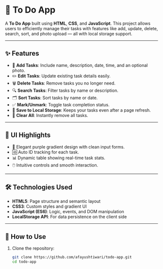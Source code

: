 # 📓 To Do App

A **To Do App** built using **HTML**, **CSS**, and **JavaScript**. This project allows users to efficiently manage their tasks with features like add, update, delete, search, sort, and photo upload — all with local storage support.

---

## ✨ Features

- 🔖 **Add Tasks**: Include name, description, date, time, and an optional photo.
- ✏️ **Edit Tasks**: Update existing task details easily.
- 🗑️ **Delete Tasks**: Remove tasks you no longer need.
- 🔍 **Search Tasks**: Filter tasks by name or description.
- 🗂️ **Sort Tasks**: Sort tasks by name or date.
- ✅ **Mark/Unmark**: Toggle task completion status.
- 💾 **Save to Local Storage**: Keeps your tasks even after a page refresh.
- 🧹 **Clear All**: Instantly remove all tasks.

---

## 🎨 UI Highlights

- 💜 Elegant purple gradient design with clean input forms.
- 🆔 Auto ID tracking for each task.
- 📊 Dynamic table showing real-time task stats.
- 🖱️ Intuitive controls and smooth interaction.

---

## 🛠️ Technologies Used

- **HTML5**: Page structure and semantic layout  
- **CSS3**: Custom styles and gradient UI  
- **JavaScript (ES6)**: Logic, events, and DOM manipulation  
- **LocalStorage API**: For data persistence on the client side  

---

## 🧠 How to Use

1. Clone the repository:
   ```bash
   git clone https://github.com/afayushtiwari/todo-app.git
   cd todo-app
